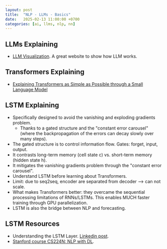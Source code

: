 ```yaml
---
layout: post
title:  "NLP - LLMs - Basics"
date:   2025-02-13 11:00:00 +0700
categories: [ai, llms, nlp, nn]
---
```


## LLMs Explaining
- [LLM Visualization](https://bbycroft.net/llm). A great website to show how LLM works.

## Transformers Explaining
- [Explaining Transformers as Simple as Possible through a Small Language Model](https://pub.towardsai.net/explaining-transformers-as-simple-as-possible-through-a-small-language-model-6e6038941ca7)

## LSTM Explaining
- Specifically designed to avoid the vanishing and exploding gradients problem.
  - Thanks to a gated structure and the "constant error carousel" (where the backpropagation of the errors can decay slowly over many steps).   
- The gated structure is to control information flow. Gates: forget, input, output.
- It contrasts long-term memory (cell state c) vs. short-term memory (hidden state h).
- It mitigates the vanishing gradients problem through the "constant error carousel".
- Understand LSTM before learning about Transformers.
- Limit: due to seq2seq, encoder are separated from decoder --> can not scale.
- What makes Transformers better: they overcame the sequential processing limitations of RNNs/LSTMs. This enables MUCH faster training through GPU parallelization.
- LSTM is also the bridge between NLP and forecasting.

## LSTM Resources
- Understanding the LSTM Layer. [Linkedin post](https://www.linkedin.com/feed/update/groupPost:961087-7290418174666162177/).
- [Stanford course CS224N: NLP with DL](https://web.stanford.edu/class/cs224n/).

